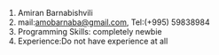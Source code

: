1. Amiran Barnabishvili
2. mail:amobarnaba@gmail.com, Tel:(+995) 59838984
4. Programming Skills: completely newbie
6. Experience:Do not have experience at all